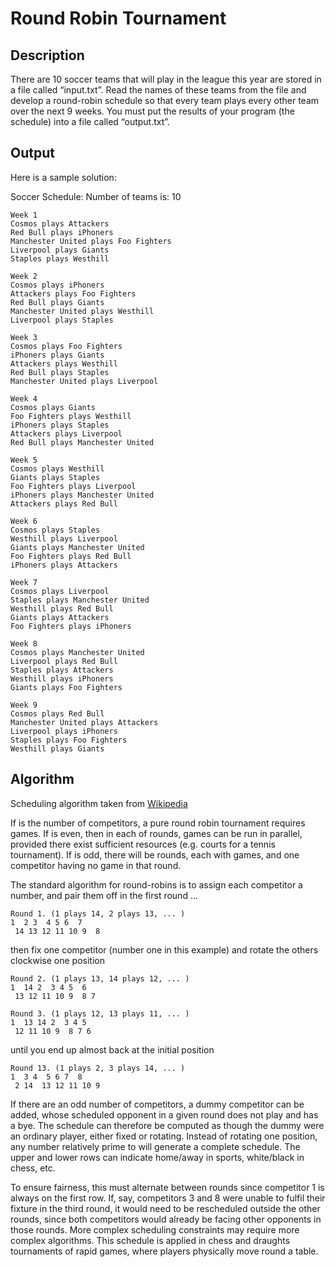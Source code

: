 # Round Robin Tournament

## Description

There are 10 soccer teams that will play in the league this year are stored in a file called “input.txt”. Read the names of these teams from the file and develop a round-robin schedule so that every team plays every other team over the next 9 weeks. You must put the results of your program (the schedule) into a file called “output.txt”.

## Output

Here is a sample solution:

Soccer Schedule: Number of teams is: 10

```
Week 1
Cosmos plays Attackers
Red Bull plays iPhoners
Manchester United plays Foo Fighters
Liverpool plays Giants
Staples plays Westhill

Week 2
Cosmos plays iPhoners
Attackers plays Foo Fighters
Red Bull plays Giants
Manchester United plays Westhill
Liverpool plays Staples

Week 3
Cosmos plays Foo Fighters
iPhoners plays Giants
Attackers plays Westhill
Red Bull plays Staples
Manchester United plays Liverpool

Week 4
Cosmos plays Giants
Foo Fighters plays Westhill
iPhoners plays Staples
Attackers plays Liverpool
Red Bull plays Manchester United

Week 5
Cosmos plays Westhill
Giants plays Staples
Foo Fighters plays Liverpool
iPhoners plays Manchester United
Attackers plays Red Bull

Week 6
Cosmos plays Staples
Westhill plays Liverpool
Giants plays Manchester United
Foo Fighters plays Red Bull
iPhoners plays Attackers

Week 7
Cosmos plays Liverpool
Staples plays Manchester United
Westhill plays Red Bull
Giants plays Attackers
Foo Fighters plays iPhoners

Week 8
Cosmos plays Manchester United
Liverpool plays Red Bull
Staples plays Attackers
Westhill plays iPhoners
Giants plays Foo Fighters

Week 9
Cosmos plays Red Bull
Manchester United plays Attackers
Liverpool plays iPhoners
Staples plays Foo Fighters
Westhill plays Giants
```

## Algorithm

Scheduling algorithm taken from [Wikipedia](https://en.wikipedia.org/wiki/Round-robin_tournament)

If  is the number of competitors, a pure round robin tournament requires  games. If  is even, then in each of  rounds,  games can be run in parallel, provided there exist sufficient resources (e.g. courts for a tennis tournament). If  is odd, there will be  rounds, each with  games, and one competitor having no game in that round.

The standard algorithm for round-robins is to assign each competitor a number, and pair them off in the first round …

```
Round 1. (1 plays 14, 2 plays 13, ... )
1  2 3  4 5 6  7
 14 13 12 11 10 9  8
```

then fix one competitor (number one in this example) and rotate the others clockwise one position

```
Round 2. (1 plays 13, 14 plays 12, ... )
1  14 2  3 4 5  6
 13 12 11 10 9  8 7
```

```
Round 3. (1 plays 12, 13 plays 11, ... )
1  13 14 2  3 4 5
 12 11 10 9  8 7 6
 ```
 
until you end up almost back at the initial position

```
Round 13. (1 plays 2, 3 plays 14, ... )
1  3 4  5 6 7  8
 2 14  13 12 11 10 9
```

If there are an odd number of competitors, a dummy competitor can be added, whose scheduled opponent in a given round does not play and has a bye. The schedule can therefore be computed as though the dummy were an ordinary player, either fixed or rotating. Instead of rotating one position, any number relatively prime to  will generate a complete schedule. The upper and lower rows can indicate home/away in sports, white/black in chess, etc.

To ensure fairness, this must alternate between rounds since competitor 1 is always on the first row. If, say, competitors 3 and 8 were unable to fulfil their fixture in the third round, it would need to be rescheduled outside the other rounds, since both competitors would already be facing other opponents in those rounds. More complex scheduling constraints may require more complex algorithms. This schedule is applied in chess and draughts tournaments of rapid games, where players physically move round a table.







